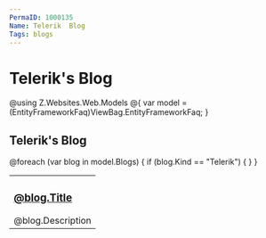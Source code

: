 ```yaml
---
PermaID: 1000135
Name: Telerik  Blog
Tags: blogs
---
```


# Telerik's Blog

@using Z.Websites.Web.Models
@{
    var model = (EntityFrameworkFaq)ViewBag.EntityFrameworkFaq;
}

<h2>Telerik's Blog</h2>

<table>
    <tbody>
        @foreach (var blog in model.Blogs)
        {
            if (blog.Kind == "Telerik")
            {
                <tr>
                    <td>
                        <h3><a href="@blog.Url">@blog.Title</a></h3>
                        @blog.Description
                    </td>
                </tr>
            }
        }
    </tbody>
</table>
